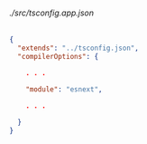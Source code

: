 ###### ./src/tsconfig.app.json
```json
{ 
  "extends": "../tsconfig.json", 
  "compilerOptions": {

    . . .

    "module": "esnext",

    . . .
    
  }
}
```

